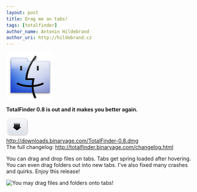 ```yaml
---
layout: post
title: Drag me on tabs!
tags: [totalfinder]
author_name: Antonin Hildebrand
author_uri: http://hildebrand.cz
---
```


<img src="/shared/img/icons/totalfinder-128.png" class="intro-icon"/>

**TotalFinder 0.8 is out and it makes you better again.** 

<div class="blog-download">
  <a class="download-link" href="http://downloads.binaryage.com/TotalFinder-0.8.dmg"><img src="/shared/img/small-download-button.png"/><div>http://downloads.binaryage.com/TotalFinder-0.8.dmg</div></a>
  <div class="download-note">The full changelog: <a href="http://totalfinder.binaryage.com/changelog.html">http://totalfinder.binaryage.com/changelog.html</a></div>
</div>

You can drag and drop files on tabs. Tabs get spring loaded after hovering. You can even drag folders out into new tabs. I've also fixed many crashes and quirks. Enjoy this release!

<img class="blog-image" src="/images/totalfinder-dragontab.png" title="You may drag files and folders onto tabs!">

